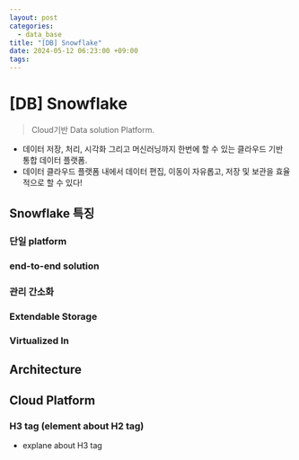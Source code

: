 ```yaml
---
layout: post
categories:
  - data_base
title: "[DB] Snowflake"
date: 2024-05-12 06:23:00 +09:00
tags:
---
```

# \[DB] Snowflake

>Cloud기반 Data solution Platform.

- 데이터 저장, 처리, 시각화 그리고 머신러닝까지 한번에 할 수 있는 클라우드 기반 통합 데이터 플랫폼.
- 데이터 클라우드 플랫폼 내에서 데이터 편집, 이동이 자유롭고, 저장 및 보관을 효율적으로 할 수 있다!

## Snowflake 특징

### 단일 platform

### end-to-end solution

### 관리 간소화

### Extendable Storage

### Virtualized In

## Architecture

## Cloud Platform

### H3 tag (element about H2 tag)
- explane about H3 tag